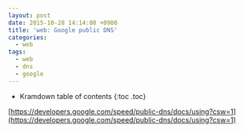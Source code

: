 ```yaml
---
layout: post
date: 2015-10-28 14:14:00 +0900
title: 'web: Google public DNS'
categories:
  - web
tags:
  - web
  - dns
  - google
---
```


* Kramdown table of contents
{:toc .toc}

[https://developers.google.com/speed/public-dns/docs/using?csw=1](https://developers.google.com/speed/public-dns/docs/using?csw=1)
